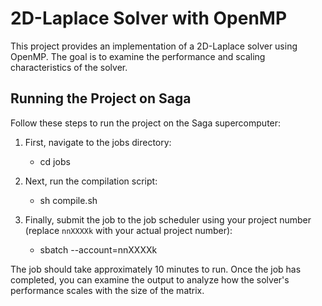 # 2D-Laplace Solver with OpenMP

This project provides an implementation of a 2D-Laplace solver using OpenMP. The goal is to examine the performance and scaling characteristics of the solver.

## Running the Project on Saga

Follow these steps to run the project on the Saga supercomputer:

1. First, navigate to the jobs directory:

   - cd jobs

2. Next, run the compilation script:

   - sh compile.sh


3. Finally, submit the job to the job scheduler using your project number
   (replace `nnXXXXk` with your actual project number):

   - sbatch --account=nnXXXXk



The job should take approximately 10 minutes to run. Once the job has completed,
you can examine the output to analyze how the solver's performance scales with
the size of the matrix.

